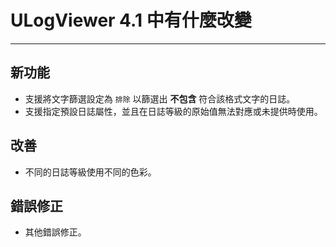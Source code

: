 ﻿# ULogViewer 4.1 中有什麼改變
 ---

## 新功能
+ 支援將文字篩選設定為 ```排除``` 以篩選出 **不包含** 符合該格式文字的日誌。
+ 支援指定預設日誌屬性，並且在日誌等級的原始值無法對應或未提供時使用。

## 改善
+ 不同的日誌等級使用不同的色彩。

## 錯誤修正
+ 其他錯誤修正。